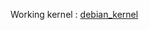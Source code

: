 Working kernel : [debian_kernel](https://packages.debian.org/bookworm/kernel/linux-image-6.1.0-12-armmp-lpae)
